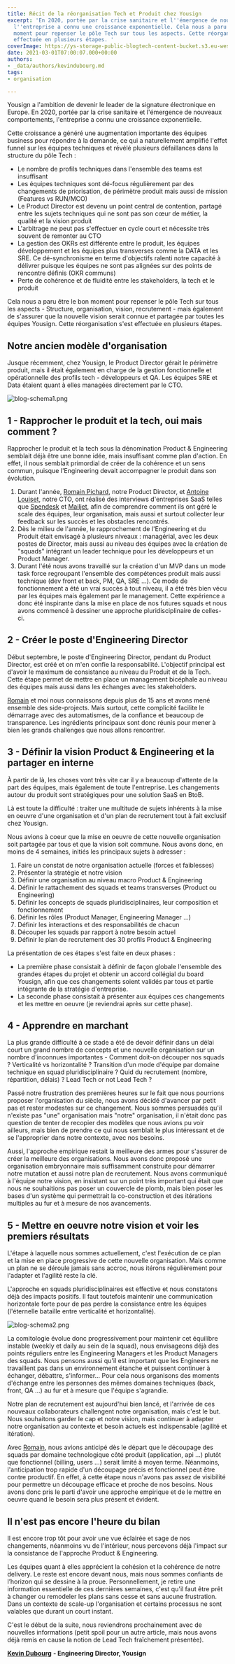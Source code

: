 ```yaml
---
title: Récit de la réorganisation Tech et Produit chez Yousign
excerpt: 'En 2020, portée par la crise sanitaire et l''émergence de nouveaux comportements,
  l''entreprise a connu une croissance exponentielle. Cela nous a paru comme le bon
  moment pour repenser le pôle Tech sur tous les aspects. Cette réorganisation s''est
  effectuée en plusieurs étapes. '
coverImage: https://ys-storage-public-blogtech-content-bucket.s3.eu-west-3.amazonaws.com/3-organization.jpg
date: 2021-03-01T07:00:07.000+00:00
authors:
- _data/authors/kevindubourg.md
tags:
- organisation

---
```

Yousign a l'ambition de devenir le leader de la signature électronique en Europe. En 2020, portée par la crise sanitaire et l'émergence de nouveaux comportements, l'entreprise a connu une croissance exponentielle.

Cette croissance a généré une augmentation importante des équipes business pour répondre à la demande, ce qui a naturellement amplifié l'effet funnel sur les équipes techniques et révélé plusieurs défaillances dans la structure du pôle Tech :

* Le nombre de profils techniques dans l'ensemble des teams est insuffisant
* Les équipes techniques sont dé-focus régulièrement par des changements de priorisation, de périmètre produit mais aussi de mission (Features vs RUN/MCO)
* Le Product Director est devenu un point central de contention, partagé entre les sujets techniques qui ne sont pas son cœur de métier, la qualité et la vision produit
* L'arbitrage ne peut pas s'effectuer en cycle court et nécessite très souvent de remonter au CTO
* La gestion des OKRs est différente entre le produit, les équipes développement et les équipes plus transverses comme la DATA et les SRE. Ce dé-synchronisme en terme d'objectifs ralenti notre capacité à délivrer puisque les équipes ne sont pas alignées sur des points de rencontre définis (OKR communs)
* Perte de cohérence et de fluidité entre les stakeholders, la tech et le produit

Cela nous a paru être le bon moment pour repenser le pôle Tech sur tous les aspects - Structure, organisation, vision, recrutement - mais également de s'assurer que la nouvelle vision serait connue et partagée par toutes les équipes Yousign. Cette réorganisation s'est effectuée en plusieurs étapes.

## Notre ancien modèle d'organisation

Jusque récemment, chez Yousign, le Product Director gérait le périmètre produit, mais il était également en charge de la gestion fonctionnelle et opérationnelle des profils tech - développeurs et QA. Les équipes SRE et Data étaient quant à elles managées directement par le CTO.

![blog-schema1.png](https://yousign.slite.com/api/files/AciiGS84\~q/blog-schema1.png "L'organisation Tech & Produit d'origine chez Yousign")

## 1 - Rapprocher le produit et la tech, oui mais comment ?

Rapprocher le produit et la tech sous la dénomination Product & Engineering semblait déjà être une bonne idée, mais insuffisant comme plan d'action. En effet, il nous semblait primordial de créer de la cohérence et un sens commun, puisque l'Engineering devait accompagner le produit dans son évolution.

1. Durant l'année, [Romain Pichard](https://www.linkedin.com/in/romainpichard/), notre Product Director, et [Antoine Louiset](https://www.linkedin.com/in/antoine-louiset-34b89a30/), notre CTO, ont réalisé des interviews d'entreprises SaaS telles que [Spendesk](https://www.spendesk.com) et [Mailjet](https://fr.mailjet.com/), afin de comprendre comment ils ont géré le scale des équipes, leur organisation, mais aussi et surtout collecter leur feedback sur les succès et les obstacles rencontrés.
2. Dès le milieu de l'année, le rapprochement de l'Engineering et du Produit était envisagé à plusieurs niveaux : managérial, avec les deux postes de Director, mais aussi au niveau des équipes avec la création de "squads" intégrant un leader technique pour les développeurs et un Product Manager.
3. Durant l'été nous avons travaillé sur la création d'un MVP dans un mode task force regroupant l'ensemble des compétences produit mais aussi technique (dev front et back, PM, QA, SRE ...). Ce mode de fonctionnement a été un vrai succès à tout niveau, il a été très bien vécu par les équipes mais également par le management. Cette expérience a donc été inspirante dans la mise en place de nos futures squads et nous avons commencé à dessiner une approche pluridisciplinaire de celles-ci.

## 2 - Créer le poste d'Engineering Director

Début septembre, le poste d'Engineering Director, pendant du Product Director, est créé et on m'en confie la responsabilité. L'objectif principal est d'avoir le maximum de consistance au niveau du Produit et de la Tech. Cette étape permet de mettre en place un management bicéphale au niveau des équipes mais aussi dans les échanges avec les stakeholders.

[Romain](https://www.linkedin.com/in/romainpichard/) et moi nous connaissons depuis plus de 15 ans et avons mené ensemble des side-projects. Mais surtout, cette complicité facilite le démarrage avec des automatismes, de la confiance et beaucoup de transparence. Les ingrédients principaux sont donc réunis pour mener à bien les grands challenges que nous allons rencontrer.

## 3 - Définir la vision Product & Engineering et la partager en interne

À partir de là, les choses vont très vite car il y a beaucoup d'attente de la part des équipes, mais également de toute l'entreprise. Les changements autour du produit sont stratégiques pour une solution SaaS en BtoB.

Là est toute la difficulté : traiter une multitude de sujets inhérents à la mise en oeuvre d'une organisation et d'un plan de recrutement tout à fait exclusif chez Yousign.

Nous avions à coeur que la mise en oeuvre de cette nouvelle organisation soit partagée par tous et que la vision soit commune. Nous avons donc, en moins de 4 semaines, initiés les principaux sujets à adresser :

1. Faire un constat de notre organisation actuelle (forces et faiblesses)
2. Présenter la stratégie et notre vision
3. Définir une organisation au niveau macro Product & Engineering
4. Définir le rattachement des squads et teams transverses (Product ou Engineering)
5. Définir les concepts de squads pluridisciplinaires, leur composition et fonctionnement
6. Définir les rôles (Product Manager, Engineering Manager ...)
7. Définir les interactions et des responsabilités de chacun
8. Découper les squads par rapport à notre besoin actuel
9. Définir le plan de recrutement des 30 profils Product & Engineering

La présentation de ces étapes s'est faite en deux phases :

* La première phase consistait à définir de façon globale l'ensemble des grandes étapes du projet et obtenir un accord collégial du board Yousign, afin que ces changements soient validés par tous et partie intégrante de la stratégie d'entreprise.
* La seconde phase consistait à présenter aux équipes ces changements et les mettre en oeuvre (je reviendrai après sur cette phase).

## 4 - Apprendre en marchant

La plus grande difficulté à ce stade a été de devoir définir dans un délai court un grand nombre de concepts et une nouvelle organisation sur un nombre d'inconnues importantes - Comment doit-on découper nos squads ? Verticalité vs horizontalité ? Transition d'un mode d'équipe par domaine technique en squad pluridisciplinaire ? Quid du recrutement (nombre, répartition, délais) ? Lead Tech or not Lead Tech ?

Passé notre frustration des premières heures sur le fait que nous pourrions proposer l'organisation du siècle, nous avons décidé d'avancer par petit pas et rester modestes sur ce changement. Nous sommes persuadés qu'il n'existe pas "une" organisation mais "notre" organisation, il n'était donc pas question de tenter de recopier des modèles que nous avions pu voir ailleurs, mais bien de prendre ce qui nous semblait le plus intéressant et de se l'approprier dans notre contexte, avec nos besoins.

Aussi, l'approche empirique restait la meilleure des armes pour s'assurer de créer la meilleure des organisations. Nous avons donc proposé une organisation embryonnaire mais suffisamment construite pour démarrer notre mutation et aussi notre plan de recrutement. Nous avons communiqué à l'équipe notre vision, en insistant sur un point très important qui était que nous ne souhaitions pas poser un couvercle de plomb, mais bien poser les bases d'un système qui permettrait la co-construction et des itérations multiples au fur et à mesure de nos avancements.

## 5 - Mettre en oeuvre notre vision et voir les premiers résultats

L'étape à laquelle nous sommes actuellement, c'est l'exécution de ce plan et la mise en place progressive de cette nouvelle organisation. Mais comme un plan ne se déroule jamais sans accroc, nous itérons régulièrement pour l'adapter et l'agilité reste la clé.

L'approche en squads pluridisciplinaires est effective et nous constatons déjà des impacts positifs. Il faut toutefois maintenir une communication horizontale forte pour de pas perdre la consistance entre les équipes (l'éternelle bataille entre verticalité et horizontalité).

![blog-schema2.png](https://yousign.slite.com/api/files/k_fKmhlooy/blog-schema2.png "La nouvelle organisation Engineering & Product de Yousign")

La comitologie évolue donc progressivement pour maintenir cet équilibre instable (weekly et daily au sein de la squad), nous envisageons déjà des points réguliers entre les Engineering Managers et les Product Managers des squads. Nous pensons aussi qu'il est important que les Engineers ne travaillent pas dans un environnement étanche et puissent continuer à échanger, débattre, s'informer... Pour cela nous organisons des moments d'échange entre les personnes des mêmes domaines techniques (back, front, QA ...) au fur et à mesure que l'équipe s'agrandie.

Notre plan de recrutement est aujourd'hui bien lancé, et l'arrivée de ces nouveaux collaborateurs challengent notre organisation, mais c'est le but. Nous souhaitons garder le cap et notre vision, mais continuer à adapter notre organisation au contexte et besoin actuels est indispensable (agilité et itération).

Avec [Romain](https://www.linkedin.com/in/romainpichard/), nous avions anticipé dès le départ que le découpage des squads par domaine technologique côté produit (application, api ...) plutôt que fonctionnel (billing, users ...) serait limité à moyen terme. Néanmoins, l'anticipation trop rapide d'un découpage précis et fonctionnel peut être contre productif. En effet, à cette étape nous n'avons pas assez de visibilité pour permettre un découpage efficace et proche de nos besoins. Nous avons donc pris le parti d'avoir une approche empirique et de le mettre en oeuvre quand le besoin sera plus présent et évident.

## Il n'est pas encore l'heure du bilan

Il est encore trop tôt pour avoir une vue éclairée et sage de nos changements, néanmoins vu de l'intérieur, nous percevons déjà l'impact sur la consistance de l'approche Product & Engineering.

Les équipes quant à elles apprécient la cohésion et la cohérence de notre delivery. Le reste est encore devant nous, mais nous sommes confiants de l’horizon qui se dessine à la proue. Personnellement, je retire une information essentielle de ces dernières semaines, c'est qu'il faut être prêt à changer ou remodeler les plans sans cesse et sans aucune frustration. Dans un contexte de scale-up l'organisation et certains processus ne sont valables que durant un court instant.

C'est le début de la suite, nous reviendrons prochainement avec de nouvelles informations (petit spoil pour un autre article, mais nous avons déjà remis en cause la notion de Lead Tech fraîchement présentée).

[**Kevin Dubourg**](https://www.linkedin.com/in/kevin-dubourg-586351146/) **- Engineering Director, Yousign**